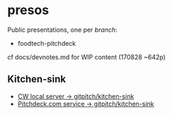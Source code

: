# presos
Public presentations, one per _branch_:  
* foodtech-pitchdeck

cf docs/devnotes.md for WIP content (170828 ~642p)

## Kitchen-sink
- [CW local server -> gitpitch/kitchen-sink](http://gitpitch.local:9000/gitpitch/kitchen-sink)  
- [Pitchdeck.com service -> gitpitch/kitchen-sink](https://gitpitch.com/gitpitch/kitchen-sink)  
